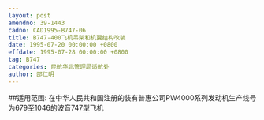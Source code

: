 ```yaml
---
layout: post
amendno: 39-1443
cadno: CAD1995-B747-06
title: B747-400飞机吊架和机翼结构改装
date: 1995-07-20 00:00:00 +0800
effdate: 1995-07-28 00:00:00 +0800
tag: B747
categories: 民航华北管理局适航处
author: 邵仁明
---
```


##适用范围:
在中华人民共和国注册的装有普惠公司PW4000系列发动机生产线号为679至1046的波音747型飞机

